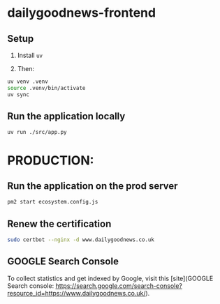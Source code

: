 # dailygoodnews-frontend

## Setup
1. Install `uv`

2. Then: 
```bash
uv venv .venv
source .venv/bin/activate
uv sync
```

## Run the application locally
```bash
uv run ./src/app.py
```

# PRODUCTION:

## Run the application on the prod server
```bash
pm2 start ecosystem.config.js 
```

## Renew the certification
```bash
sudo certbot --nginx -d www.dailygoodnews.co.uk
```

## GOOGLE Search Console
To collect statistics and get indexed by Google, visit this [site](GOOGLE Search console: https://search.google.com/search-console?resource_id=https://www.dailygoodnews.co.uk/).